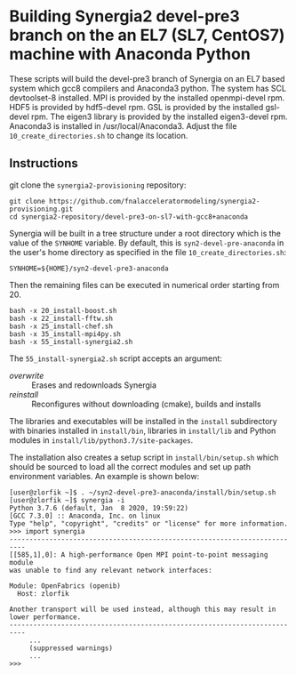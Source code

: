 # Building Synergia2 devel-pre3 branch on the an EL7 (SL7, CentOS7) machine with Anaconda Python

These scripts will build the devel-pre3 branch of Synergia on
an EL7 based system which gcc8 compilers and Anaconda3 python.
The system has SCL devtoolset-8 installed.
MPI is provided by the installed openmpi-devel rpm.
HDF5 is provided by hdf5-devel rpm.
GSL is provided by the installed gsl-devel rpm.
The eigen3 library is provided by the installed eigen3-devel rpm.
Anaconda3 is installed in /usr/local/Anaconda3.  Adjust the file `10_create_directories.sh` to change its location.

## Instructions
git clone the `synergia2-provisioning` repository:
```
git clone https://github.com/fnalacceleratormodeling/synergia2-provisioning.git
cd synergia2-repository/devel-pre3-on-sl7-with-gcc8+anaconda
```
Synergia will be built in a tree structure under a root directory which is the value of the
`SYNHOME` variable.
By default, this is `syn2-devel-pre-anaconda` in the user's home directory as specified in the file `10_create_directories.sh`:
```
SYNHOME=${HOME}/syn2-devel-pre3-anaconda
```

Then the remaining files can be executed in numerical order starting from 20.
```
bash -x 20_install-boost.sh
bash -x 22_install-fftw.sh
bash -x 25_install-chef.sh
bash -x 35_install-mpi4py.sh
bash -x 55_install-synergia2.sh
```
The `55_install-synergia2.sh` script accepts an argument:
<dl>
    <dt> <em>overwrite</em> </dt>
    <dd> Erases and redownloads Synergia </dd>
    <dt> <em>reinstall</em> </dt>
    <dd> Reconfigures without downloading (cmake), builds and installs </dd>
</dl>

The libraries and executables will be installed in the `install` subdirectory with binaries installed in `install/bin`, libraries in `install/lib` and Python modules in `install/lib/python3.7/site-packages`.

The installation also creates a setup script in `install/bin/setup.sh` which should be sourced to load all the correct modules and set up path environment variables.
An example is shown below:
```
[user@zlorfik ~]$ . ~/syn2-devel-pre3-anaconda/install/bin/setup.sh
[user@zlorfik ~]$ synergia -i
Python 3.7.6 (default, Jan  8 2020, 19:59:22) 
[GCC 7.3.0] :: Anaconda, Inc. on linux
Type "help", "copyright", "credits" or "license" for more information.
>>> import synergia
--------------------------------------------------------------------------
[[585,1],0]: A high-performance Open MPI point-to-point messaging module
was unable to find any relevant network interfaces:

Module: OpenFabrics (openib)
  Host: zlorfik

Another transport will be used instead, although this may result in
lower performance.
--------------------------------------------------------------------------
     ...
     (suppressed warnings)
     ...
>>> 

```
